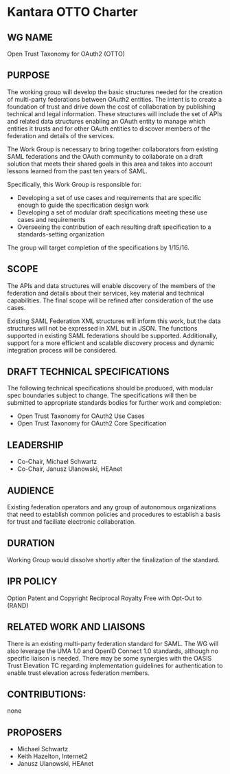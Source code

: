 # Kantara OTTO Charter

## WG NAME

Open Trust Taxonomy for OAuth2 (OTTO)

## PURPOSE

The working group will develop the basic structures needed for the creation of multi-party federations between OAuth2 entities. The intent is to create a foundation of trust and drive down the cost of collaboration by publishing technical and legal information. These structures will include the set of APIs and related data structures enabling an OAuth entity to manage which entities it trusts and for other OAuth entities to discover members of the federation and details of the services.

The Work Group is necessary to bring together collaborators from existing SAML federations and the OAuth community to collaborate on a draft solution that meets their shared goals in this area and takes into account lessons learned from the past ten years of SAML.

Specifically, this Work Group is responsible for:
* Developing a set of use cases and requirements that are specific enough to guide the specification design work
* Developing a set of modular draft specifications meeting these use cases and requirements
* Overseeing the contribution of each resulting draft specification to a standards-setting organization

The group will target completion of the specifications by 1/15/16.

## SCOPE

The APIs and data structures will enable discovery of the members of the federation and details about their services, key material and technical capabilities. The final scope will be refined after consideration of the use cases. 

Existing SAML Federation XML structures will inform this work, but the data structures will not be expressed in XML but in JSON. The functions supported in existing SAML federations should be supported. Additionally, support for a more efficient and scalable discovery process and dynamic integration process will be considered.

## DRAFT TECHNICAL SPECIFICATIONS

The following technical specifications should be produced, with modular spec boundaries subject to change.  The specifications will then be submitted to appropriate standards bodies for further work and completion:
 
- Open Trust Taxonomy for OAuth2 Use Cases
- Open Trust Taxonomy for OAuth2 Core Specification

## LEADERSHIP

- Co-Chair, Michael Schwartz
- Co-Chair, Janusz Ulanowski, HEAnet

## AUDIENCE

Existing federation operators and any group of autonomous organizations that need to establish common policies and procedures to establish a basis for trust and faciliate electronic collaboration.

## DURATION 

Working Group would dissolve shortly after the finalization of the standard.

## IPR POLICY 

Option Patent and Copyright Reciprocal Royalty Free with Opt-Out to (RAND)

## RELATED WORK AND LIAISONS 

There is an existing multi-party federation standard for SAML. The WG will also leverage the UMA 1.0 and OpenID Connect 1.0 standards, although no specific liaison is needed. There may be some synergies with the OASIS Trust Elevation TC regarding implementation guidelines for authentication to enable trust elevation across federation members. 

## CONTRIBUTIONS: 

none

## PROPOSERS

- Michael Schwartz
- Keith Hazelton, Internet2
- Janusz Ulanowski, HEAnet
